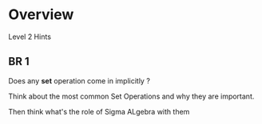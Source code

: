 
# Overview 

Level 2 Hints 

## BR 1 

Does any **set** operation come in implicitly ? 

Think about the most common Set Operations and why they are important. 

Then think what's the role of Sigma ALgebra with them 

